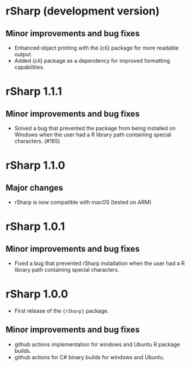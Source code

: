 # rSharp (development version)

## Minor improvements and bug fixes

- Enhanced object printing with the {cli} package for more readable output.
- Added {cli} package as a dependency for improved formatting capabilities.

# rSharp 1.1.1

## Minor improvements and bug fixes

- Solved a bug that prevented the package from being installed on Windows when the user had a R library path containing special characters. (#165)

# rSharp 1.1.0

## Major changes

- rSharp is now compatible with macOS (tested on ARM)


# rSharp 1.0.1

## Minor improvements and bug fixes

- Fixed a bug that prevented rSharp installation when the user had a R library 
path containing special characters.


# rSharp 1.0.0

- First release of the `{rSharp}` package.

## Minor improvements and bug fixes

- github actions implementation for windows and Ubuntu R package builds.
- github actions for C# binary builds for windows and Ubuntu.

<!-- Section Template

## Minor improvements and bug fixes

## Breaking Changes

## Major changes

-->

